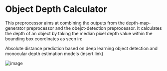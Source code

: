 # Object Depth Calculator

This preprocessor aims at combining the outputs from the depth-map-generator preprocessor and the obejct-detection preprocessor. 
It calculates the depth of an object by taking the median pixel depth value within the bounding box coordinates as seen in:

Absolute distance prediction based on deep learning object detection and monocular depth estimation models (insert link)

![image](https://user-images.githubusercontent.com/25232146/235528342-ffad8fe9-1882-4c99-96f9-cea835c6cfd9.png)
